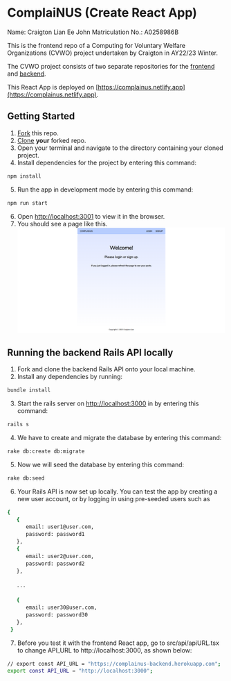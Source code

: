 # ComplaiNUS (Create React App)
Name: Craigton Lian Ee John
Matriculation No.: A0258986B

This is the frontend repo of a Computing for Voluntary Welfare Organizations (CVWO) project undertaken by Craigton in AY22/23 Winter.

The CVWO project consists of two separate repositories for the [frontend](https://github.com/craigtonlian/complainus-frontend) and [backend](https://github.com/craigtonlian/complainus-backend).

This React App is deployed on [https://complainus.netlify.app](https://complainus.netlify.app).

## Getting Started
1. [Fork](https://docs.github.com/en/get-started/quickstart/fork-a-repo#forking-a-repository) this repo.
2. [Clone](https://docs.github.com/en/get-started/quickstart/fork-a-repo#cloning-your-forked-repository) **your** forked repo.
3. Open your terminal and navigate to the directory containing your cloned project.
4. Install dependencies for the project by entering this command:

```bash
npm install
```

5. Run the app in development mode by entering this command:

```bash
npm run start
```

6. Open [http://localhost:3001](http://localhost:3001) to view it in the browser.
7. You should see a page like this.
   ![Basic Page](public/basic-page.png)
   
## Running the backend Rails API locally
1. Fork and clone the backend Rails API onto your local machine.
2. Install any dependencies by running:

```bash
bundle install
```

3. Start the rails server on [http://localhost:3000](http://localhost:3000) in by entering this command:

```bash
rails s
```

4. We have to create and migrate the database by entering this command:

```bash
rake db:create db:migrate
```

5. Now we will seed the database by entering this command:

```bash
rake db:seed
```

6. Your Rails API is now set up locally. You can test the app by creating a new user account, or by logging in using pre-seeded users such as 

```bash
{
   {
      email: user1@user.com,
      password: password1
   },
   {
      email: user2@user.com,
      password: password2
   },
   
   ...
   
   {
      email: user30@user.com,
      password: password30
   },
 }
```

7. Before you test it with the frontend React app, go to src/api/apiURL.tsx to change API_URL to http://localhost:3000, as shown below:

```bash
// export const API_URL = "https://complainus-backend.herokuapp.com";
export const API_URL = "http://localhost:3000";

```
